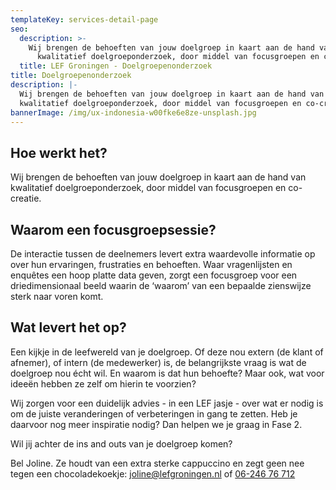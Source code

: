 ```yaml
---
templateKey: services-detail-page
seo:
  description: >-
    Wij brengen de behoeften van jouw doelgroep in kaart aan de hand van
      kwalitatief doelgroeponderzoek, door middel van focusgroepen en co-creatie.
  title: LEF Groningen - Doelgroepenonderzoek
title: Doelgroepenonderzoek
description: |-
  Wij brengen de behoeften van jouw doelgroep in kaart aan de hand van
  kwalitatief doelgroeponderzoek, door middel van focusgroepen en co-creatie.
bannerImage: /img/ux-indonesia-w00fke6e8ze-unsplash.jpg
---
```

## Hoe werkt het?

Wij brengen de behoeften van jouw doelgroep in kaart aan de hand van
kwalitatief doelgroeponderzoek, door middel van focusgroepen en co-creatie.

## Waarom een focusgroepsessie?

De interactie tussen de deelnemers levert extra waardevolle informatie op over 
hun ervaringen, frustraties en behoeften. Waar vragenlijsten en enquêtes een hoop 
platte data geven, zorgt een focusgroep voor een driedimensionaal beeld 
waarin de ‘waarom’ van een bepaalde zienswijze sterk naar voren komt.

## Wat levert het op?

Een kijkje in de leefwereld van je doelgroep. Of deze nou extern 
(de klant of afnemer), of intern (de medewerker) is, de belangrijkste vraag 
is wat de doelgroep nou écht wil. En waarom is dat hun behoefte? Maar ook, 
wat voor ideeën hebben ze zelf om hierin te voorzien?

Wij zorgen voor een duidelijk advies - in een LEF jasje - over wat er nodig is 
om de juiste veranderingen of verbeteringen in gang te zetten. Heb je 
daarvoor nog meer inspiratie nodig? Dan helpen we je graag in Fase 2.

Wil jij achter de ins and outs van je doelgroep komen?

Bel Joline. Ze houdt van een extra sterke cappuccino en zegt geen nee 
tegen een chocoladekoekje: [joline@lefgroningen.nl](mailto:joline@lefgroningen.nl) of [06-246 76 712](<tel:06-246 76 712>)